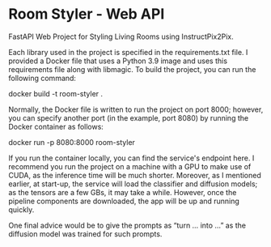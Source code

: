 # Room Styler - Web API
FastAPI Web Project for Styling Living Rooms using InstructPix2Pix.

Each library used in the project is specified in the requirements.txt file. I provided a Docker file that uses a Python 3.9 image and uses this requirements file along with libmagic. To build the project, you can run the following command:

docker build -t room-styler .    


Normally, the Docker file is written to run the project on port 8000; however, you can specify another port (in the example, port 8080) by running the Docker container as follows:

docker run -p 8080:8000 room-styler 


If you run the container locally, you can find the service's endpoint here. I recommend you run the project on a machine with a GPU to make use of CUDA, as the inference time will be much shorter. Moreover, as I mentioned earlier, at start-up, the service will load the classifier and diffusion models; as the tensors are a few GBs, it may take a while. However, once the pipeline components are downloaded, the app will be up and running quickly. 

One final advice would be to give the prompts as “turn … into …” as the diffusion model was trained for such prompts.

